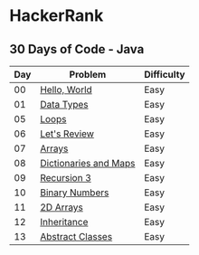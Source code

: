  <!-- **HackerRank** -->
 <!-- 28 Abr 2025 -->
 # **HackerRank**

## **30 Days of Code - Java**

| Day | Problem | Difficulty |
| --- | --- | --- |
| 00 | [Hello, World](./00-hello-world/README.md) | Easy |
| 01 | [Data Types](./01-data-types/README.md) | Easy |
| 05 | [Loops](./05-loops/README.md) | Easy |
| 06 | [Let's Review](./06-lets-review/README.md) | Easy |
| 07 | [Arrays](./07-arrays/README.md) | Easy |
| 08 | [Dictionaries and Maps](./08-dictionaries-maps/README.md) | Easy |
| 09 | [Recursion 3](./09-recursion-3/README.md) | Easy |
| 10 | [Binary Numbers](./10-binary-numbers/README.md) | Easy |
| 11 | [2D Arrays](./11-2d-arrays/README.md) | Easy |
| 12 | [Inheritance](./12-inheritance/README.md) | Easy |
| 13 | [Abstract Classes](./13-abstract-classes/README.md) | Easy |


<!-- | 04 | [Class vs Instance](./04-class-vs-iinstance/README.md) | Easy | -->